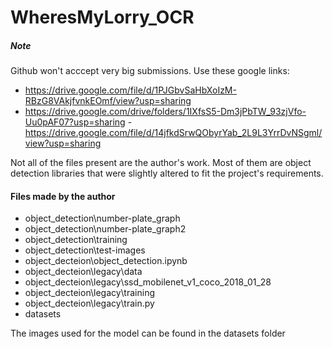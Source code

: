 # WheresMyLorry_OCR

##### Note
Github won't acccept very big submissions. 
Use these google links: 
- https://drive.google.com/file/d/1PJGbvSaHbXoIzM-RBzG8VAkjfvnkEOmf/view?usp=sharing
- https://drive.google.com/drive/folders/1IXfsS5-Dm3jPbTW_93zjVfo-Uu0pAF07?usp=sharing
-https://drive.google.com/file/d/14jfkdSrwQObyrYab_2L9L3YrrDvNSgml/view?usp=sharing

Not all of the files present are the author's work. Most of them are object detection libraries that were slightly altered to fit the project's requirements.

#### Files made by the author
- object_detection\number-plate_graph
- object_detection\number-plate_graph2
- object_detection\training
- object_detection\test-images
- object_decteion\object_detection.ipynb
- object_decteion\legacy\data
- object_decteion\legacy\ssd_mobilenet_v1_coco_2018_01_28
- object_decteion\legacy\training
- object_decteion\legacy\train.py
- datasets

The images used for the model can be found in the datasets folder